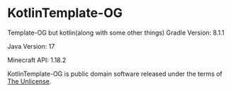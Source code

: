 # KotlinTemplate-OG

Template-OG but kotlin(along with some other things)
Gradle Version: 8.1.1

Java Version: 17

Minecraft API: 1.18.2

KotlinTemplate-OG is public domain software released under the terms of [The Unlicense](https://github.com/true-og/Template-OG/blob/main/LICENSE).

